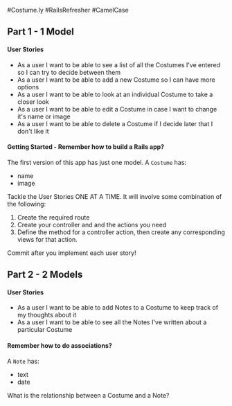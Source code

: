 #Costume.ly #RailsRefresher #CamelCase

<!-- AHHH I still don't know what to be for Halloween! Can you build me a Rails app to help me keep track of ideas? -->

## Part 1 - 1 Model

#### User Stories
* As a user I want to be able to see a list of all the Costumes I've entered so I can try to decide between them
* As a user I want to be able to add a new Costume so I can have more options
* As a user I want to be able to look at an individual Costume to take a closer look
* As a user I want to be able to edit a Costume in case I want to change it's name or image
* As a user I want to be able to delete a Costume if I decide later that I don't like it

#### Getting Started - Remember how to build a Rails app?

The first version of this app has just one model. A `Costume` has:

* name
* image

<!-- 1. Create a new rails app `rails new costumely -d postgresql` -->
<!-- 2. Configure your database.yml file -->
<!-- 3. Create a database for your app (using rake db:create or psql) -->
<!-- 4. Create a migration file that will help you create your database table -->
<!-- 5. Run rake db:migrate to actually create that table -->
<!-- 6. Create your Costume model -->
<!-- 7. Seed your database with some information using the seed file, run rake db:seed, and test it using the Rails console. (I included a seed file that you can use to save some time) -->

Tackle the User Stories ONE AT A TIME. It will involve some combination of the following:

1. Create the required route
2. Create your controller and and the actions you need
3. Define the method for a controller action, then create any corresponding views for that action.

Commit after you implement each user story!

## Part 2 - 2 Models

#### User Stories
* As a user I want to be able to add Notes to a Costume to keep track of my thoughts about it
* As a user I want to be able to see all the Notes I've written about a particular Costume

#### Remember how to do associations?

A `Note` has:

* text
* date

What is the relationship between a Costume and a Note?
